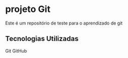 # projeto Git

Este é um repositório de teste para o aprendizado de git

## Tecnologias Utilizadas
Git
GitHub

